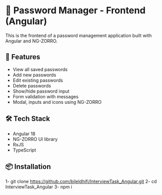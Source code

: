 # 🔐 Password Manager - Frontend (Angular)

This is the frontend of a password management application built with Angular and NG-ZORRO.

## 🚀 Features

- View all saved passwords
- Add new passwords
- Edit existing passwords
- Delete passwords
- Show/hide password input
- Form validation with messages
- Modal, inputs and icons using NG-ZORRO

## 🛠️ Tech Stack

- Angular 18
- NG-ZORRO UI library
- RxJS
- TypeScript

## 📦 Installation

1- git clone https://github.com/bileldhifi/InterviewTask_Angular.git
2- cd InterviewTask_Angular
3- npm i
